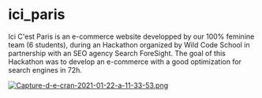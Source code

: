# ici_paris

Ici C'est Paris is an e-commerce website developped by our 100% feminine team (6 students), during an Hackathon organized by Wild Code School in partnership with an SEO agency Search ForeSight.
The goal of this Hackathon was to develop an e-commerce with a good optimization for search engines in 72h. 

[![Capture-d-e-cran-2021-01-22-a-11-33-53.png](https://i.postimg.cc/MZCs557R/Capture-d-e-cran-2021-01-22-a-11-33-53.png)](https://postimg.cc/JtQc4bd4)
